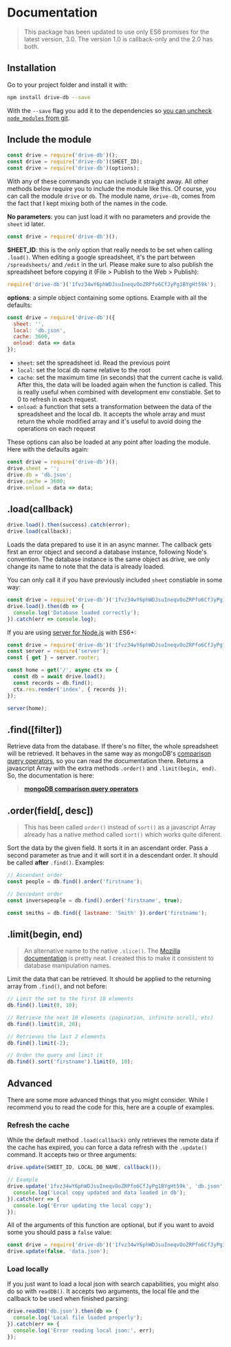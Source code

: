 # Documentation

> This package has been updated to use only ES6 promises for the latest version, 3.0. The version 1.0 is callback-only and the 2.0 has both.


## Installation

Go to your project folder and install it with:

```bash
npm install drive-db --save
```

With the `--save` flag you add it to the dependencies so [you can uncheck `node_modules` from git](http://stackoverflow.com/a/19416403/938236).



## Include the module

```js
const drive = require('drive-db')();
const drive = require('drive-db')(SHEET_ID);
const drive = require('drive-db')(options);
```

With any of these commands you can include it straight away. All other methods below require you to include the module like this. Of course, you can call the module `drive` or `db`. The module name, `drive-db`, comes from the fact that I kept mixing both of the names in the code.

**No parameters**: you can just load it with no parameters and provide the `sheet` id later.

```js
const drive = require('drive-db')();
```

**SHEET_ID**: this is the only option that really needs to be set when calling `.load()`. When editing a google spreadsheet, it's the part between `/spreadsheets/` and `/edit` in the url. Please make sure to also publish the spreadsheet before copying it (File > Publish to the Web > Publish):

```js
require('drive-db')('1fvz34wY6phWDJsuIneqvOoZRPfo6CfJyPg1BYgHt59k');
```

**options**: a simple object containing some options. Example with all the defaults:

```js
const drive = require('drive-db')({
  sheet: '',
  local: 'db.json',
  cache: 3600,
  onload: data => data
});
```

- `sheet`: set the spreadsheet id. Read the previous point
- `local`: set the local db name relative to the root
- `cache`: set the maximum time (in seconds) that the current cache is valid. After this, the data will be loaded again when the function is called. This is really useful when combined with development env constiable. Set to 0 to refresh in each request.
- `onload`: a function that sets a transformation between the data of the spreadsheet and the local db. It accepts the whole array and must return the whole modified array and it's useful to avoid doing the operations on each request

These options can also be loaded at any point after loading the module. Here with the defaults again:

```js
const drive = require('drive-db')();
drive.sheet = '';
drive.db = 'db.json';
drive.cache = 3600;
drive.onload = data => data;
```


## .load(callback)

```js
drive.load().then(success).catch(error);
drive.load(callback);
```

Loads the data prepared to use it in an async manner. The callback gets first an error object and second a database instance, following Node's convention. The database instance is the same object as drive, we only change its name to note that the data is already loaded.

You can only call it if you have previously included `sheet` constiable in some way:

```js
const drive = require('drive-db')('1fvz34wY6phWDJsuIneqvOoZRPfo6CfJyPg1BYgHt59k');
drive.load().then(db => {
  console.log('Database loaded correctly');
}).catch(err => console.log);
```

If you are using [server for Node.js](https://serverjs.io/) with ES6+:

```js
const drive = require('drive-db')('1fvz34wY6phWDJsuIneqvOoZRPfo6CfJyPg1BYgHt59k');
const server = require('server');
const { get } = server.router;

const home = get('/', async ctx => {
  const db = await drive.load();
  const records = db.find();
  ctx.res.render('index', { records });
});

server(home);
```



## .find([filter])

Retrieve data from the database. If there's no filter, the whole spreadsheet will be retrieved. It behaves in the same way as mongoDB's [comparison query operators](http://docs.mongodb.org/manual/reference/operator/query-comparison/), so you can read the documentation there. Returns a javascript Array with the extra methods `.order()` and `.limit(begin, end)`. So, the documentation is here:

> **[mongoDB comparison query operators](http://docs.mongodb.org/manual/reference/operator/query-comparison/)**


## .order(field[, desc])

> This has been called `order()` instead of `sort()` as a javascript Array already has a native method called `sort()` which works quite diferent.

Sort the data by the given field. It sorts it in an ascendant order. Pass a second parameter as true and it will sort it in a descendant order. It should be called **after** `.find()`. Examples:

```js
// Ascendant order
const people = db.find().order('firstname');

// Descedant order
const inversepeople = db.find().order('firstname', true);

const smiths = db.find({ lastname: 'Smith' }).order('firstname');
```


## .limit(begin, end)

> An alternative name to the native `.slice()`. The [Mozilla documentation](https://developer.mozilla.org/en/docs/Web/JavaScript/Reference/Global_Objects/Array/slice) is pretty neat. I created this to make it consistent to database manipulation names.

Limit the data that can be retrieved. It should be applied to the returning array from `.find()`, and not before:

```js
// Limit the set to the first 10 elements
db.find().limit(0, 10);

// Retrieve the next 10 elements (pagination, infinite scroll, etc)
db.find().limit(10, 20);

// Retrieves the last 2 elements
db.find().limit(-2);

// Order the query and limit it
db.find().sort('firstname').limit(0, 10);
```


## Advanced

There are some more advanced things that you might consider. While I recommend you to read the code for this, here are a couple of examples.

### Refresh the cache

While the default method `.load(callback)` only retrieves the remote data if the cache has expired, you can force a data refresh with the `.update()` command. It accepts two or three arguments:

```js
drive.update(SHEET_ID, LOCAL_DB_NAME, callback());

// Example
drive.update('1fvz34wY6phWDJsuIneqvOoZRPfo6CfJyPg1BYgHt59k', 'db.json').then(db => {
  console.log('Local copy updated and data loaded in db');
}).catch(err => {
  console.log('Error updating the local copy');
});
```

All of the arguments of this function are optional, but if you want to avoid some you should pass a `false` value:

```js
const drive = require('drive-db')('1fvz34wY6phWDJsuIneqvOoZRPfo6CfJyPg1BYgHt59k');
drive.update(false, 'data.json');
```

### Load locally

If you just want to load a local json with search capabilities, you might also do so with `readDB()`. It accepts two arguments, the local file and the callback to be used when finished parsing:

```js
drive.readDB('db.json').then(db => {
  console.log('Local file loaded properly');
}).catch(err => {
  console.log('Error reading local json:', err);
});
```
